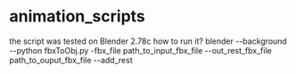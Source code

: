 # animation_scripts
the script was tested on Blender 2.78c
how to run it?
blender --background --python fbxToObj.py -fbx_file path_to_input_fbx_file --out_rest_fbx_file path_to_ouput_fbx_file --add_rest

